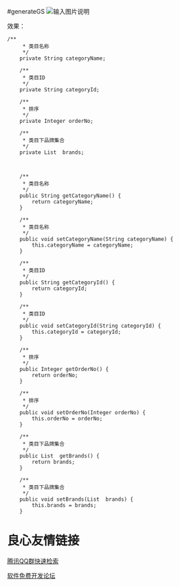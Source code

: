#generateGS
![输入图片说明](http://git.oschina.net/uploads/images/2015/0815/142539_1869177f_13775.png "在这里输入图片标题")

效果：
```
/**
     * 类目名称
     */
    private String categoryName;

    /**
     * 类目ID
     */
    private String categoryId;

    /**
     * 排序
     */
    private Integer orderNo;

    /**
     * 类目下品牌集合
     */
    private List  brands;



    /**
     * 类目名称
     */
    public String getCategoryName() {
        return categoryName;
    }

    /**
     * 类目名称
     */
    public void setCategoryName(String categoryName) {
        this.categoryName = categoryName;
    }

    /**
     * 类目ID
     */
    public String getCategoryId() {
        return categoryId;
    }

    /**
     * 类目ID
     */
    public void setCategoryId(String categoryId) {
        this.categoryId = categoryId;
    }

    /**
     * 排序
     */
    public Integer getOrderNo() {
        return orderNo;
    }

    /**
     * 排序
     */
    public void setOrderNo(Integer orderNo) {
        this.orderNo = orderNo;
    }

    /**
     * 类目下品牌集合
     */
    public List  getBrands() {
        return brands;
    }

    /**
     * 类目下品牌集合
     */
    public void setBrands(List  brands) {
        this.brands = brands;
    }
```

 # 良心友情链接

[腾讯QQ群快速检索](http://u.720life.cn/s/8cf73f7c)

[软件免费开发论坛](http://u.720life.cn/s/bbb01dc0)